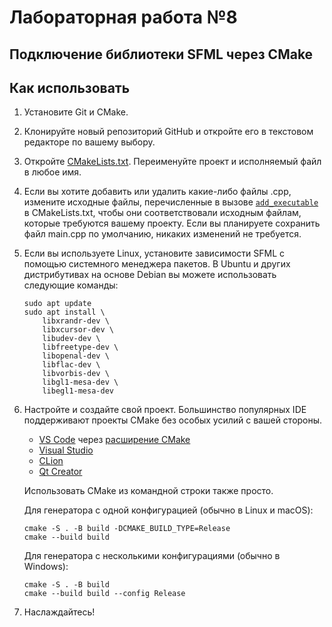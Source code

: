 # Лабораторная работа №8
## Подключение библиотеки SFML через CMake 


## Как использовать

1. Установите Git и CMake.
1. Клонируйте новый репозиторий GitHub и откройте его в текстовом редакторе по вашему выбору.
1. Откройте [CMakeLists.txt](CMakeLists.txt). Переименуйте проект и исполняемый файл в любое имя.
1. Если вы хотите добавить или удалить какие-либо файлы .cpp, измените исходные файлы, перечисленные в вызове [`add_executable`](CMakeLists.txt#L10) в CMakeLists.txt, чтобы они соответствовали исходным файлам, которые требуются вашему проекту. Если вы планируете сохранить файл main.cpp по умолчанию, никаких изменений не требуется.
1. Если вы используете Linux, установите зависимости SFML с помощью системного менеджера пакетов. В Ubuntu и других дистрибутивах на основе Debian вы можете использовать следующие команды:
    ```
    sudo apt update
    sudo apt install \
        libxrandr-dev \
        libxcursor-dev \
        libudev-dev \
        libfreetype-dev \
        libopenal-dev \
        libflac-dev \
        libvorbis-dev \
        libgl1-mesa-dev \
        libegl1-mesa-dev
    ```
1. Настройте и создайте свой проект. Большинство популярных IDE поддерживают проекты CMake без особых усилий с вашей стороны.
    - [VS Code](https://code.visualstudio.com) через [расширение CMake](https://code.visualstudio.com/docs/cpp/cmake-linux)
    - [Visual Studio](https://docs.microsoft.com/en-us/cpp/build/cmake-projects-in-visual-studio?view=msvc-170)
    - [CLion](https://www.jetbrains.com/clion/features/cmake-support.html)
    - [Qt Creator](https://doc.qt.io/qtcreator/creator-project-cmake.html)

    Использовать CMake из командной строки также просто.

    Для генератора с одной конфигурацией (обычно в Linux и macOS):
    ```
    cmake -S . -B build -DCMAKE_BUILD_TYPE=Release
    cmake --build build
    ```

    Для генератора с несколькими конфигурациями (обычно в Windows):
    ```
    cmake -S . -B build
    cmake --build build --config Release
    ```
1. Наслаждайтесь!
